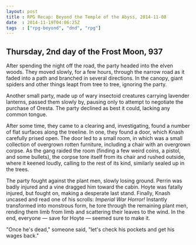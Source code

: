 ```yaml
---
layout: post
title : RPG Recap: Beyond the Temple of the Abyss, 2014-11-08
date  : 2014-11-19T04:06:25Z
tags  : ["rpg-beyond", "dnd", "rpg"]
---
```

## Thursday, 2nd day of the Frost Moon, 937

After spending the night off the road, the party headed into the elven woods.
They moved slowly, for a few hours, through the narrow road as it faded into a
path and branched in several directions.  In the canopy, giant spiders and
other things leapt from tree to tree, ignoring the party.

Another small party, made up of wary insectoid creatures carrying lavender
lanterns, passed them slowly by, pausing only to attempt to negotiate the
purchase of Oresta.  The party declined as best it could, lacking any common
tongue.

After some time, they came to a clearing and, investigating, found a number of
flat surfaces along the treeline.  In one, they found a door, which Knash
carefully prised open.  The door led to a small room, in which was a small
collection of overgrown rotten furniture, including a chair with an overgrown
corpse.  As the gang raided the room (finding a few weird coins, a pistol, and
some bullets), the corpse tore itself from its chair and rushed outside, where
it keened loudly, calling to the rest of its kind, similarly sealed up in the
trees.

The party fought against the plant men, slowly losing ground.  Perrin was badly
injured and a vine dragged him toward the cabin.  Hoyte was fatally injured,
but fought on, making a desperate last stand.  Finally, Knash uncased and read
one of his scrolls: *Imperial War Horror!*  Instantly transformed into
monstrous form, he tore through the remaining plant men, rending them limb from
limb and scattering their leaves to the wind.  In the end, everyone — save for
Hoyte — seemed sure to make it.

"Once he's dead," someone said, "let's check his pockets and get his wages
back."

